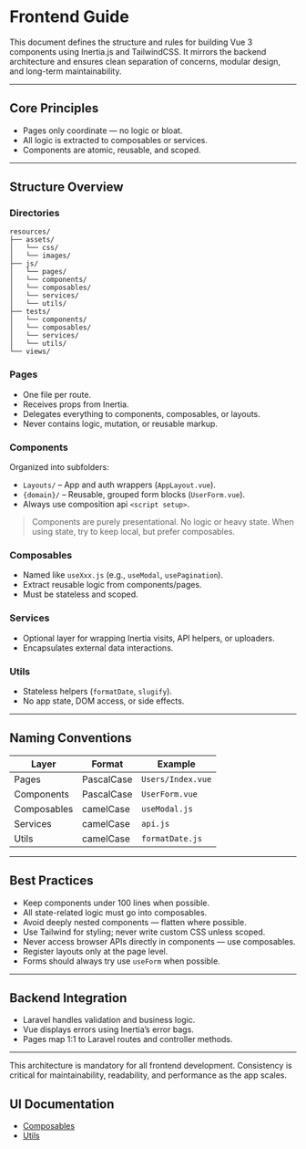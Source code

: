 # Frontend Guide

This document defines the structure and rules for building Vue 3 components using Inertia.js and TailwindCSS. It mirrors the backend architecture and ensures clean separation of concerns, modular design, and long-term maintainability.

---

## Core Principles

- Pages only coordinate — no logic or bloat.
- All logic is extracted to composables or services.
- Components are atomic, reusable, and scoped.

---

## Structure Overview

### Directories

    resources/
    ├── assets/ 
    │   └── css/
    │   └── images/
    ├── js/
    │   └── pages/
    │   └── components/
    │   └── composables/
    │   └── services/
    │   └── utils/
    ├── tests/
    │   └── components/
    │   └── composables/
    │   └── services/
    │   └── utils/
    └── views/

### Pages

- One file per route.
- Receives props from Inertia.
- Delegates everything to components, composables, or layouts.
- Never contains logic, mutation, or reusable markup.

### Components

Organized into subfolders:
- `Layouts/` – App and auth wrappers (`AppLayout.vue`).
- `{domain}/` – Reusable, grouped form blocks (`UserForm.vue`).
- Always use composition api `<script setup>`.

> Components are purely presentational. No logic or heavy state. When using state, try to keep local, but prefer composables.

### Composables

- Named like `useXxx.js` (e.g., `useModal`, `usePagination`).
- Extract reusable logic from components/pages.
- Must be stateless and scoped.

### Services

- Optional layer for wrapping Inertia visits, API helpers, or uploaders.
- Encapsulates external data interactions.

### Utils

- Stateless helpers (`formatDate`, `slugify`).
- No app state, DOM access, or side effects.

---

## Naming Conventions

| Layer       | Format     | Example             |
|-------------|------------|---------------------|
| Pages       | PascalCase | `Users/Index.vue`   |
| Components  | PascalCase | `UserForm.vue`      |
| Composables | camelCase  | `useModal.js`       |
| Services    | camelCase  | `api.js`            |
| Utils       | camelCase  | `formatDate.js`     |

---

## Best Practices

- Keep components under 100 lines when possible.
- All state-related logic must go into composables.
- Avoid deeply nested components — flatten where possible.
- Use Tailwind for styling; never write custom CSS unless scoped.
- Never access browser APIs directly in components — use composables.
- Register layouts only at the page level.
- Forms should always try use `useForm` when possible.

---

## Backend Integration

- Laravel handles validation and business logic.
- Vue displays errors using Inertia’s error bags.
- Pages map 1:1 to Laravel routes and controller methods.

---

This architecture is mandatory for all frontend development. Consistency is critical for maintainability, readability, and performance as the app scales.

## UI Documentation

- [Composables](ui/composables.md)
- [Utils](ui/utils.md)
